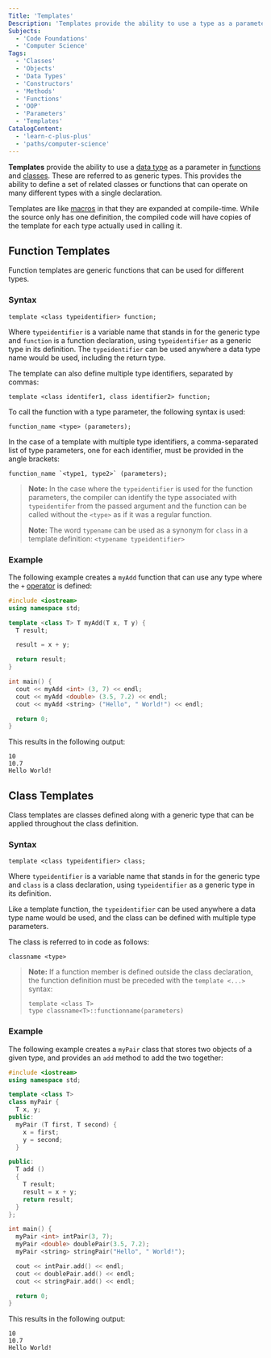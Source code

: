 ```yaml
---
Title: 'Templates'
Description: 'Templates provide the ability to use a type as a parameter in functions and classes.'
Subjects:
  - 'Code Foundations'
  - 'Computer Science'
Tags:
  - 'Classes'
  - 'Objects'
  - 'Data Types'
  - 'Constructors'
  - 'Methods'
  - 'Functions'
  - 'OOP'
  - 'Parameters'
  - 'Templates'
CatalogContent:
  - 'learn-c-plus-plus'
  - 'paths/computer-science'
---
```


**Templates** provide the ability to use a [data type](https://www.codecademy.com/resources/docs/cpp/data-types) as a parameter in [functions](https://www.codecademy.com/resources/docs/cpp/functions) and [classes](https://www.codecademy.com/resources/docs/cpp/classes). These are referred to as generic types. This provides the ability to define a set of related classes or functions that can operate on many different types with a single declaration.

Templates are like [macros](https://www.codecademy.com/resources/docs/cpp/macros) in that they are expanded at compile-time. While the source only has one definition, the compiled code will have copies of the template for each type actually used in calling it.

## Function Templates

Function templates are generic functions that can be used for different types.

### Syntax

```pseudo
template <class typeidentifier> function;
```

Where `typeidentifier` is a variable name that stands in for the generic type and `function` is a function declaration, using `typeidentifier` as a generic type in its definition. The `typeidentifier` can be used anywhere a data type name would be used, including the return type.

The template can also define multiple type identifiers, separated by commas:

```pseudo
template <class identifer1, class identifier2> function;
```

To call the function with a type parameter, the following syntax is used:

```pseudo
function_name <type> (parameters);
```

In the case of a template with multiple type identifiers, a comma-separated list of type parameters, one for each identifier, must be provided in the angle brackets:

```pseudo
function_name `<type1, type2>` (parameters);
```

> **Note:** In the case where the `typeidentifier` is used for the function parameters, the compiler can identify the type associated with `typeidentifer` from the passed argument and the function can be called without the `<type>` as if it was a regular function.
>
> **Note:** The word `typename` can be used as a synonym for `class` in a template definition: `<typename typeidentifier>`

### Example

The following example creates a `myAdd` function that can use any type where the `+` [operator](https://www.codecademy.com/resources/docs/cpp/operators) is defined:

```cpp
#include <iostream>
using namespace std;

template <class T> T myAdd(T x, T y) {
  T result;

  result = x + y;

  return result;
}

int main() {
  cout << myAdd <int> (3, 7) << endl;
  cout << myAdd <double> (3.5, 7.2) << endl;
  cout << myAdd <string> ("Hello", " World!") << endl;

  return 0;
}
```

This results in the following output:

```shell
10
10.7
Hello World!
```

## Class Templates

Class templates are classes defined along with a generic type that can be applied throughout the class definition.

### Syntax

```pseudo
template <class typeidentifier> class;
```

Where `typeidentifier` is a variable name that stands in for the generic type and `class` is a class declaration, using `typeidentifier` as a generic type in its definition.

Like a template function, the `typeidentifier` can be used anywhere a data type name would be used, and the class can be defined with multiple type parameters.

The class is referred to in code as follows:

```pseudo
classname <type>
```

> **Note:** If a function member is defined outside the class declaration, the function definition must be preceded with the `template <...>` syntax:
>
> ```pseudo
> template <class T>
> type classname<T>::functionname(parameters)
> ```

### Example

The following example creates a `myPair` class that stores two objects of a given type, and provides an `add` method to add the two together:

```cpp
#include <iostream>
using namespace std;

template <class T>
class myPair {
  T x, y;
public:
  myPair (T first, T second) {
    x = first;
    y = second;
  }

public:
  T add ()
  {
    T result;
    result = x + y;
    return result;
  }
};

int main() {
  myPair <int> intPair(3, 7);
  myPair <double> doublePair(3.5, 7.2);
  myPair <string> stringPair("Hello", " World!");

  cout << intPair.add() << endl;
  cout << doublePair.add() << endl;
  cout << stringPair.add() << endl;

  return 0;
}
```

This results in the following output:

```shell
10
10.7
Hello World!
```
